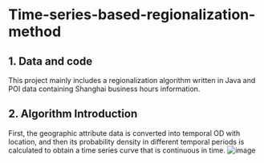 # Time-series-based-regionalization-method

## 1. Data and code
This project mainly includes a regionalization algorithm written in Java and POI data containing Shanghai business hours information.

## 2. Algorithm Introduction
First, the geographic attribute data is converted into temporal OD with location, and then its probability density in different temporal periods is calculated to obtain a time series curve that is continuous in time.
![image]()
